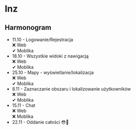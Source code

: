 # Inz
## Harmonogram
* 11.10 - Logowanie/Rejestracja \
  ❌ Web \
  ✔ Moblika
* 18.10 - Wszystkie widoki z nawigacją \
  ❌ Web \
  ✔ Moblika
* 25.10 - Mapy - wyświetlanie/lokalizacja \
  ❌ Web \
  ✔ Moblika
* 8.11 - Zaznaczanie obszaru i lokalizowanie użytkowników \
  ❌ Web \
  ✔ Moblika
* 15.11 - Chat \
  ❌ Web \
  ❌ Moblika
* 22.11 - Oddanie całości 😳😬
  
